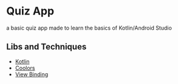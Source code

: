 # Quiz App
 a basic quiz app made to learn the basics of Kotlin/Android Studio

## Libs and Techniques

* [Kotlin](https://kotlinlang.org/)
* [Coolors](https://coolors.co) 
* [View Binding](https://developer.android.com/topic/libraries/view-binding)
